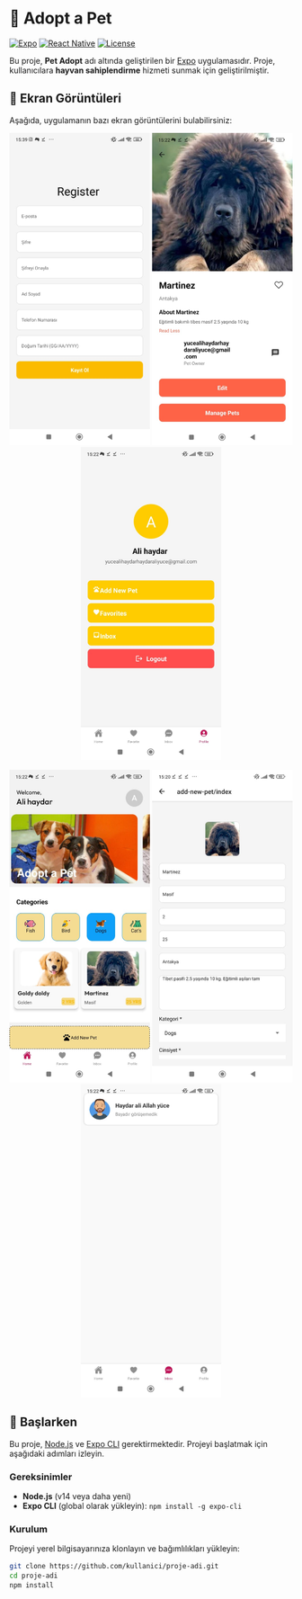 # 🐾 Adopt a Pet

[![Expo](https://img.shields.io/badge/Expo-46.0.0-blue.svg)](https://expo.dev)
[![React Native](https://img.shields.io/badge/React%20Native-0.72.0-blue.svg)](https://reactnative.dev)
[![License](https://img.shields.io/badge/License-MIT-green.svg)](LICENSE)

Bu proje, **Pet Adopt** adı altında geliştirilen bir [Expo](https://expo.dev) uygulamasıdır. Proje, kullanıcılara **hayvan sahiplendirme** hizmeti sunmak için geliştirilmiştir.

## 📸 Ekran Görüntüleri

Aşağıda, uygulamanın bazı ekran görüntülerini bulabilirsiniz:

<p align="center">
  <img src="./assets/screenshots/sa.jpg" alt="Ana Sayfa" width="250"/>
  <img src="./assets/screenshots/sa2.jpg" alt="Giriş Ekranı" width="250"/>
  <img src="./assets/screenshots/sa4.jpg" alt="Kayıt Ol Ekranı" width="250"/>
</p>
<p align="center">
  <img src="./assets/screenshots/sa5.jpg" alt="Evcil Hayvan Listesi" width="250"/>
  <img src="./assets/screenshots/sa6.jpg" alt="Hayvan Detayları" width="250"/>
  <img src="./assets/screenshots/sa7.jpg" alt="Profil Sayfası" width="250"/>
</p>

## 🚀 Başlarken

Bu proje, [Node.js](https://nodejs.org/) ve [Expo CLI](https://docs.expo.dev/) gerektirmektedir. Projeyi başlatmak için aşağıdaki adımları izleyin.

### Gereksinimler

- **Node.js** (v14 veya daha yeni)
- **Expo CLI** (global olarak yükleyin): `npm install -g expo-cli`

### Kurulum

Projeyi yerel bilgisayarınıza klonlayın ve bağımlılıkları yükleyin:

```bash
git clone https://github.com/kullanici/proje-adi.git
cd proje-adi
npm install
